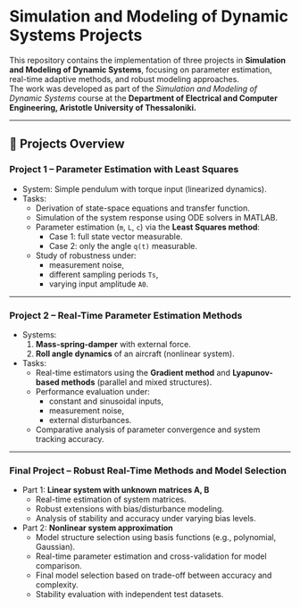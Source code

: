 # Simulation and Modeling of Dynamic Systems Projects

This repository contains the implementation of three projects in **Simulation and Modeling of Dynamic Systems**, focusing on parameter estimation, real-time adaptive methods, and robust modeling approaches.  
The work was developed as part of the *Simulation and Modeling of Dynamic Systems* course at the **Department of Electrical and Computer Engineering, Aristotle University of Thessaloniki.**

--- 

## 📌 Projects Overview

### **Project 1 – Parameter Estimation with Least Squares**
- System: Simple pendulum with torque input (linearized dynamics).  
- Tasks:
  - Derivation of state-space equations and transfer function.
  - Simulation of the system response using ODE solvers in MATLAB.
  - Parameter estimation (`m`, `L`, `c`) via the **Least Squares method**:
    - Case 1: full state vector measurable.
    - Case 2: only the angle `q(t)` measurable.
  - Study of robustness under:
    - measurement noise,
    - different sampling periods `Ts`,
    - varying input amplitude `A0`.

---

### **Project 2 – Real-Time Parameter Estimation Methods**
- Systems:  
  1. **Mass-spring-damper** with external force.  
  2. **Roll angle dynamics** of an aircraft (nonlinear system).  
- Tasks:
  - Real-time estimators using the **Gradient method** and **Lyapunov-based methods** (parallel and mixed structures).
  - Performance evaluation under:
    - constant and sinusoidal inputs,
    - measurement noise,
    - external disturbances.
  - Comparative analysis of parameter convergence and system tracking accuracy.

---

### **Final Project – Robust Real-Time Methods and Model Selection**
- Part 1: **Linear system with unknown matrices A, B**  
  - Real-time estimation of system matrices.  
  - Robust extensions with bias/disturbance modeling.  
  - Analysis of stability and accuracy under varying bias levels.  
- Part 2: **Nonlinear system approximation**  
  - Model structure selection using basis functions (e.g., polynomial, Gaussian).  
  - Real-time parameter estimation and cross-validation for model comparison.  
  - Final model selection based on trade-off between accuracy and complexity.  
  - Stability evaluation with independent test datasets.
